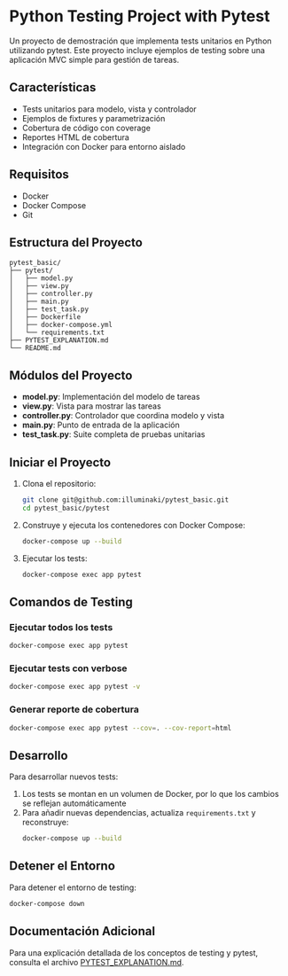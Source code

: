 # Python Testing Project with Pytest

Un proyecto de demostración que implementa tests unitarios en Python utilizando pytest. Este proyecto incluye ejemplos de testing sobre una aplicación MVC simple para gestión de tareas.

## Características

- Tests unitarios para modelo, vista y controlador
- Ejemplos de fixtures y parametrización
- Cobertura de código con coverage
- Reportes HTML de cobertura
- Integración con Docker para entorno aislado

## Requisitos

- Docker
- Docker Compose
- Git

## Estructura del Proyecto

```
pytest_basic/
├── pytest/
│   ├── model.py
│   ├── view.py
│   ├── controller.py
│   ├── main.py
│   ├── test_task.py
│   ├── Dockerfile
│   ├── docker-compose.yml
│   └── requirements.txt
├── PYTEST_EXPLANATION.md
└── README.md
```

## Módulos del Proyecto

- **model.py**: Implementación del modelo de tareas
- **view.py**: Vista para mostrar las tareas
- **controller.py**: Controlador que coordina modelo y vista
- **main.py**: Punto de entrada de la aplicación
- **test_task.py**: Suite completa de pruebas unitarias

## Iniciar el Proyecto

1. Clona el repositorio:
   ```bash
   git clone git@github.com:illuminaki/pytest_basic.git
   cd pytest_basic/pytest
   ```

2. Construye y ejecuta los contenedores con Docker Compose:
   ```bash
   docker-compose up --build
   ```

3. Ejecutar los tests:
   ```bash
   docker-compose exec app pytest
   ```

## Comandos de Testing

### Ejecutar todos los tests
```bash
docker-compose exec app pytest
```

### Ejecutar tests con verbose
```bash
docker-compose exec app pytest -v
```

### Generar reporte de cobertura
```bash
docker-compose exec app pytest --cov=. --cov-report=html
```

## Desarrollo

Para desarrollar nuevos tests:

1. Los tests se montan en un volumen de Docker, por lo que los cambios se reflejan automáticamente
2. Para añadir nuevas dependencias, actualiza `requirements.txt` y reconstruye:
   ```bash
   docker-compose up --build
   ```

## Detener el Entorno

Para detener el entorno de testing:

```bash
docker-compose down
```

## Documentación Adicional

Para una explicación detallada de los conceptos de testing y pytest, consulta el archivo [PYTEST_EXPLANATION.md](./PYTEST_EXPLANATION.md).
